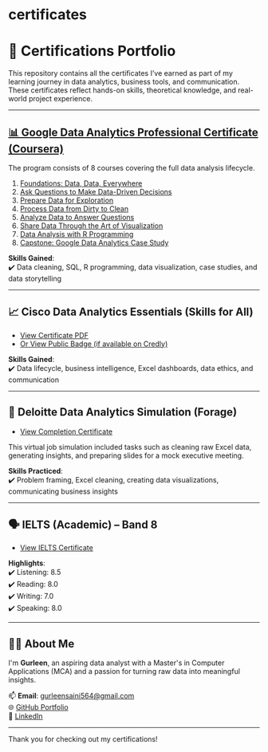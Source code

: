 # certificates
# 🧾 Certifications Portfolio

This repository contains all the certificates I’ve earned as part of my learning journey in data analytics, business tools, and communication. These certificates reflect hands-on skills, theoretical knowledge, and real-world project experience.

---

## [📊 Google Data Analytics Professional Certificate (Coursera)](https://github.com/GSaini2001/certificates/blob/main/google%20final%20certificate.pdf)

The program consists of 8 courses covering the full data analysis lifecycle.

1. [Foundations: Data, Data, Everywhere](https://github.com/GSaini2001/certificates/blob/main/google%20certificate%201.pdf)  
2. [Ask Questions to Make Data-Driven Decisions](https://github.com/GSaini2001/certificates/blob/main/google%20certificate%202.pdf)  
3. [Prepare Data for Exploration](https://github.com/GSaini2001/certificates/blob/main/google%20certificate%203.pdf)  
4. [Process Data from Dirty to Clean](https://github.com/GSaini2001/certificates/blob/main/google%20certificate%204.pdf)  
5. [Analyze Data to Answer Questions](https://github.com/GSaini2001/certificates/blob/main/google%20certificate%205.pdf)  
6. [Share Data Through the Art of Visualization](https://github.com/GSaini2001/certificates/blob/main/google%20certificate%206.pdf)  
7. [Data Analysis with R Programming](https://github.com/GSaini2001/certificates/blob/main/google%20certificate%207.pdf)  
8. [Capstone: Google Data Analytics Case Study](https://github.com/GSaini2001/certificates/blob/main/google%20certificate%208.pdf)  

**Skills Gained**:  
✔️ Data cleaning, SQL, R programming, data visualization, case studies, and data storytelling

---

## 📈 Cisco Data Analytics Essentials (Skills for All)

- [View Certificate PDF](certificates/cisco_certificate.pdf)  
- [Or View Public Badge (if available on Credly)](https://www.credly.com/badges/YOUR-BADGE-ID)

**Skills Gained**:  
✔️ Data lifecycle, business intelligence, Excel dashboards, data ethics, and communication

---

## 🧠 Deloitte Data Analytics Simulation (Forage)

- [View Completion Certificate](certificates/deloitte_certificate.pdf)

This virtual job simulation included tasks such as cleaning raw Excel data, generating insights, and preparing slides for a mock executive meeting.

**Skills Practiced**:  
✔️ Problem framing, Excel cleaning, creating data visualizations, communicating business insights

---

## 🗣 IELTS (Academic) – Band 8

- [View IELTS Certificate](certificates/ielts_certificate.pdf)

**Highlights**:  
✔️ Listening: 8.5  
✔️ Reading: 8.0  
✔️ Writing: 7.0  
✔️ Speaking: 8.0

---

## 🙋‍♀️ About Me

I'm **Gurleen**, an aspiring data analyst with a Master's in Computer Applications (MCA) and a passion for turning raw data into meaningful insights.

📫 **Email**: gurleensaini564@gmail.com  
🌐 [GitHub Portfolio](https://github.com/YOUR-GITHUB-USERNAME)  
🔗 [LinkedIn](https://linkedin.com/in/YOUR-LINKEDIN-USERNAME)

---

Thank you for checking out my certifications!
